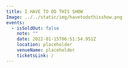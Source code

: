 ```yaml
---
title: I HAVE TO DO THIS SHOW
Image: ../../static/img/havetodothisshow.png
events:
  - isSoldOut: false
    note: ""
    date: 2022-01-15T06:51:54.951Z
    location: placeholder
    venueName: placeholder
    ticketsLink: /
---
```

